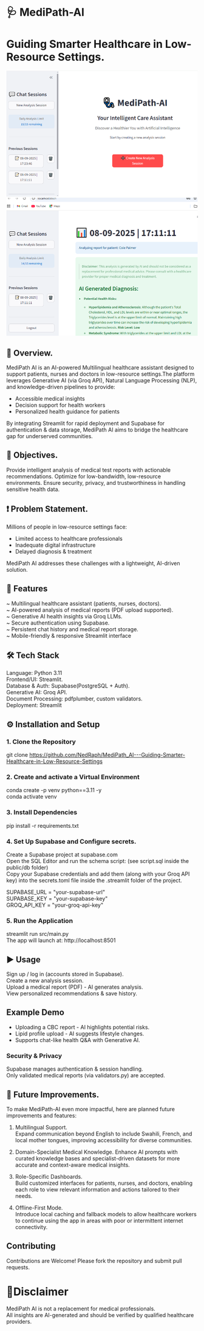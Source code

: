 # 🩺 MediPath-AI
# Guiding Smarter Healthcare in Low-Resource Settings.
![image1](images\image_04.png)
![image2](images\image_02.png)


## 📖 Overview.

MediPath AI is an AI-powered Multilingual healthcare assistant designed to support patients, nurses and doctors in low-resource settings.The platform leverages Generative AI (via Groq API), Natural Language Processing (NLP), and knowledge-driven pipelines to provide:
- Accessible medical insights
- Decision support for health workers
- Personalized health guidance for patients

By integrating Streamlit for rapid deployment and Supabase for authentication & data storage, MediPath AI aims to bridge the healthcare gap for underserved communities.

## 🎯 Objectives.
Provide intelligent analysis of medical test reports with actionable recommendations. 
Optimize for low-bandwidth, low-resource environments. 
Ensure security, privacy, and trustworthiness in handling sensitive health data.

## ❗ Problem Statement.
Millions of people in low-resource settings face:
- Limited access to healthcare professionals
- Inadequate digital infrastructure
- Delayed diagnosis & treatment

MediPath AI addresses these challenges with a lightweight, AI-driven solution.

## 🌟 Features

~ Multilingual healthcare assistant (patients, nurses, doctors).  
~ AI-powered analysis of medical reports (PDF upload supported).  
~ Generative AI health insights via Groq LLMs.  
~ Secure authentication using Supabase.  
~ Persistent chat history and medical report storage.  
~ Mobile-friendly & responsive Streamlit interface


## 🛠️ Tech Stack
Language: Python 3.11  
Frontend/UI: Streamlit.  
Database & Auth: Supabase(PostgreSQL + Auth).  
Generative AI: Groq API.  
Document Processing: pdfplumber, custom validators.  
Deployment: Streamlit

## ⚙️ Installation and Setup
### 1. Clone the Repository
git clone https://github.com/NedRaph/MediPath_AI---Guiding-Smarter-Healthcare-in-Low-Resource-Settings  


### 2. Create and activate a Virtual Environment
conda create -p venv python==3.11 -y  
conda activate venv

### 3. Install Dependencies
pip install -r requirements.txt

### 4. Set Up Supabase and Configure secrets.
Create a Supabase project at supabase.com  
Open the SQL Editor and run the schema script: (see script.sql inside the public/db folder)  
Copy your Supabase credentials and add them (along with your Groq API key) into the secrets.toml file inside the .streamlit folder of the project.

SUPABASE_URL = "your-supabase-url"  
SUPABASE_KEY = "your-supabase-key"  
GROQ_API_KEY = "your-groq-api-key"

### 5. Run the Application
streamlit run src/main.py  
The app will launch at: http://localhost:8501

## ▶️ Usage
Sign up / log in (accounts stored in Supabase).  
Create a new analysis session.  
Upload a medical report (PDF) - AI generates analysis.  
View personalized recommendations & save history.

## Example Demo

- Uploading a CBC report - AI highlights potential risks.
- Lipid profile upload - AI suggests lifestyle changes.
- Supports chat-like health Q&A with Generative AI.

### Security & Privacy

Supabase manages authentication & session handling.  
Only validated medical reports (via validators.py) are accepted.


## 📌 Future Improvements.
To make MediPath-AI even more impactful, here are planned future improvements and features:

1. Multilingual Support.  
Expand communication beyond English to include Swahili, French, and local mother tongues, improving accessibility for diverse communities.

2. Domain-Specialist Medical Knowledge. 
Enhance AI prompts with curated knowledge bases and specialist-driven datasets for more accurate and context-aware medical insights.

3. Role-Specific Dashboards.  
Build customized interfaces for patients, nurses, and doctors, enabling each role to view relevant information and actions tailored to their needs.


4. Offline-First Mode.  
Introduce local caching and fallback models to allow healthcare workers to continue using the app in areas with poor or intermittent internet connectivity.

## Contributing

Contributions are Welcome! Please fork the repository and submit pull requests.

# 🚨Disclaimer

MediPath AI is not a replacement for medical professionals.  
All insights are AI-generated and should be verified by qualified healthcare providers.
